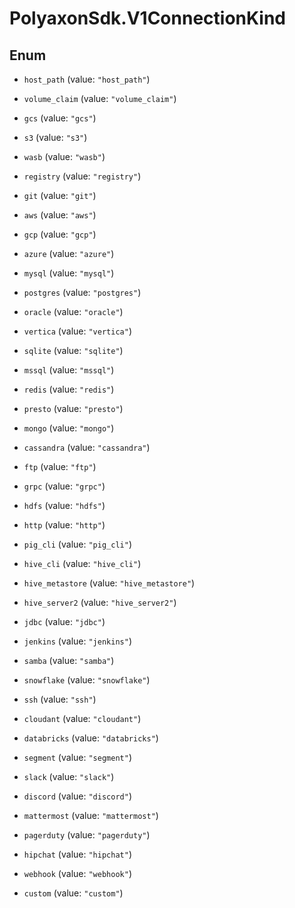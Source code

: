 # PolyaxonSdk.V1ConnectionKind

## Enum


* `host_path` (value: `"host_path"`)

* `volume_claim` (value: `"volume_claim"`)

* `gcs` (value: `"gcs"`)

* `s3` (value: `"s3"`)

* `wasb` (value: `"wasb"`)

* `registry` (value: `"registry"`)

* `git` (value: `"git"`)

* `aws` (value: `"aws"`)

* `gcp` (value: `"gcp"`)

* `azure` (value: `"azure"`)

* `mysql` (value: `"mysql"`)

* `postgres` (value: `"postgres"`)

* `oracle` (value: `"oracle"`)

* `vertica` (value: `"vertica"`)

* `sqlite` (value: `"sqlite"`)

* `mssql` (value: `"mssql"`)

* `redis` (value: `"redis"`)

* `presto` (value: `"presto"`)

* `mongo` (value: `"mongo"`)

* `cassandra` (value: `"cassandra"`)

* `ftp` (value: `"ftp"`)

* `grpc` (value: `"grpc"`)

* `hdfs` (value: `"hdfs"`)

* `http` (value: `"http"`)

* `pig_cli` (value: `"pig_cli"`)

* `hive_cli` (value: `"hive_cli"`)

* `hive_metastore` (value: `"hive_metastore"`)

* `hive_server2` (value: `"hive_server2"`)

* `jdbc` (value: `"jdbc"`)

* `jenkins` (value: `"jenkins"`)

* `samba` (value: `"samba"`)

* `snowflake` (value: `"snowflake"`)

* `ssh` (value: `"ssh"`)

* `cloudant` (value: `"cloudant"`)

* `databricks` (value: `"databricks"`)

* `segment` (value: `"segment"`)

* `slack` (value: `"slack"`)

* `discord` (value: `"discord"`)

* `mattermost` (value: `"mattermost"`)

* `pagerduty` (value: `"pagerduty"`)

* `hipchat` (value: `"hipchat"`)

* `webhook` (value: `"webhook"`)

* `custom` (value: `"custom"`)


